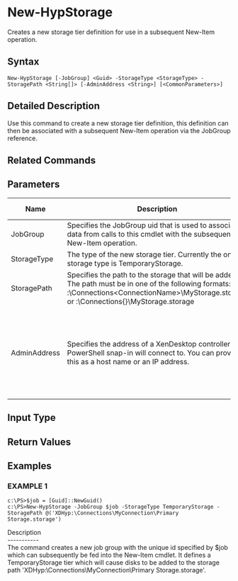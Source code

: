 ﻿# New-HypStorage

   Creates a new storage tier definition for use in a subsequent New-Item operation.

## Syntax
```
New-HypStorage [-JobGroup] <Guid> -StorageType <StorageType> -StoragePath <String[]> [-AdminAddress <String>] [<CommonParameters>]
```

## Detailed Description
   Use this command to create a new storage tier definition, this definition can then be associated with a subsequent New-Item operation via the JobGroup reference.

## Related Commands
## Parameters

| Name   | Description | Required? | Pipeline Input | Default Value |
| --- | --- | --- | --- | --- |
| JobGroup | Specifies the JobGroup uid that is used to associate data from calls to this cmdlet with the subsequent New-Item operation. | true | false |  |
| StorageType | The type of the new storage tier. Currently the only storage type is TemporaryStorage. | true | false |  |
| StoragePath | Specifies the path to the storage that will be added. The path must be in one of the following formats: <drive>:\Connections\<ConnectionName>\MyStorage.storage or  <drive>:\Connections\{<Connection Uid>}\MyStorage.storage | true | false |  |
| AdminAddress | Specifies the address of a XenDesktop controller the PowerShell snap-in will connect to. You can provide this as a host name or an IP address. | false | false | Localhost. Once a value is provided by any cmdlet, this value becomes the default. |

## Input Type
### 
   
## Return Values
### 
   
## Examples

### EXAMPLE 1
```
c:\PS>$job = [Guid]::NewGuid()
c:\PS>New-HypStorage -JobGroup $job -StorageType TemporaryStorage -StoragePath @('XDHyp:\Connections\MyConnection\Primary Storage.storage')
```
   Description<br>-----------<br>The command creates a new job group with the unique id specified by $job which can subsequently be fed into the New-Item cmdlet. It defines a TemporaryStorage tier which will cause disks to be added to the storage path 'XDHyp:\Connections\MyConnection\Primary Storage.storage'.
